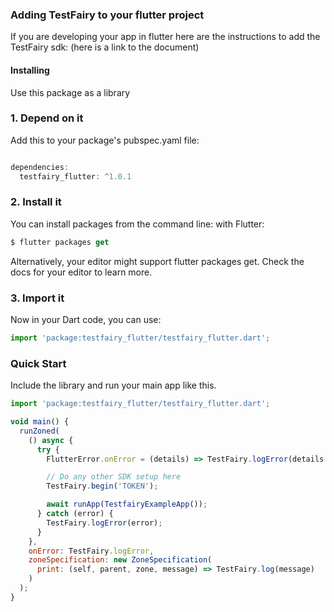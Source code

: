 
### Adding TestFairy to your flutter project


If you are developing your app in flutter here are the instructions to add the TestFairy sdk:
(here is a link to the document)

#### Installing
Use this package as a library

### 1. Depend on it

Add this to your package's pubspec.yaml file:

```javascript

dependencies:
  testfairy_flutter: ^1.0.1

```
### 2. Install it

You can install packages from the command line:
with Flutter:
```javascript
$ flutter packages get
```
Alternatively, your editor might support flutter packages get. Check the docs for your editor to learn more.
### 3. Import it

Now in your Dart code, you can use:
```javascript
import 'package:testfairy_flutter/testfairy_flutter.dart';
```
### Quick Start
Include the library and run your main app like this.
```javascript
import 'package:testfairy_flutter/testfairy_flutter.dart';
```

```javascript
void main() {
  runZoned(
    () async {
      try {
        FlutterError.onError = (details) => TestFairy.logError(details.exception);

        // Do any other SDK setup here
        TestFairy.begin('TOKEN');

        await runApp(TestfairyExampleApp());
      } catch (error) {
        TestFairy.logError(error);
      }
    },
    onError: TestFairy.logError,
    zoneSpecification: new ZoneSpecification(
      print: (self, parent, zone, message) => TestFairy.log(message)
    )
  );
}
```
